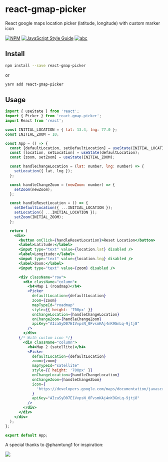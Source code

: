 # react-gmap-picker

React google maps location picker (latitude, longitude) with custom marker icon

[![NPM](https://img.shields.io/npm/v/react-google-map-picker.svg)](https://www.npmjs.com/package/react-google-map-picker)
[![JavaScript Style Guide](https://img.shields.io/badge/code_style-standard-brightgreen.svg)](https://standardjs.com)
[![abc](https://img.shields.io/badge/react-17-blue)](https://reactjs.org/blog/2020/10/20/react-v17.html)

## Install

```bash
npm install --save react-gmap-picker
```
or
```bash
yarn add react-gmap-picker
```

## Usage

```jsx
import { useState } from 'react';
import { Picker } from 'react-gmap-picker';
import React from 'react';

const INITIAL_LOCATION = { lat: 13.4, lng: 77.0 };
const INITIAL_ZOOM = 10;

const App = () => {
  const [defaultLocation, setDefaultLocation] = useState(INITIAL_LOCATION);
  const [location, setLocation] = useState(defaultLocation);
  const [zoom, setZoom] = useState(INITIAL_ZOOM);

  const handleChangeLocation = (lat: number, lng: number) => {
    setLocation({ lat, lng });
  };

  const handleChangeZoom = (newZoom: number) => {
    setZoom(newZoom);
  };

  const handleResetLocation = () => {
    setDefaultLocation({ ...INITIAL_LOCATION });
    setLocation({ ...INITIAL_LOCATION });
    setZoom(INITIAL_ZOOM);
  };

  return (
    <div>
      <button onClick={handleResetLocation}>Reset Location</button>
      <label>Latitude:</label>
      <input type="text" value={location.lat} disabled />
      <label>Longitude:</label>
      <input type="text" value={location.lng} disabled />
      <label>Zoom:</label>
      <input type="text" value={zoom} disabled />

      <div className="row">
        <div className="column">
          <h4>Map 1 (roadmap)</h4>
          <Picker
            defaultLocation={defaultLocation}
            zoom={zoom}
            mapTypeId="roadmap"
            style={{ height: '700px' }}
            onChangeLocation={handleChangeLocation}
            onChangeZoom={handleChangeZoom}
            apiKey="AIzaSyD07E1VvpsN_0FvsmKAj4nK9GnLq-9jtj8"
          />
        </div>
      {/* With custom icon */}
        <div className="column">
          <h4>Map 2 (satellite)</h4>
          <Picker
            defaultLocation={defaultLocation}
            zoom={zoom}
            mapTypeId="satellite"
            style={{ height: '700px' }}
            onChangeLocation={handleChangeLocation}
            onChangeZoom={handleChangeZoom}
            icon={
              'https://developers.google.com/maps/documentation/javascript/examples/full/images/beachflag.png'
            }
            apiKey="AIzaSyD07E1VvpsN_0FvsmKAj4nK9GnLq-9jtj8"
          />
        </div>
      </div>
    </div>
  );
};

export default App;
```

A special thanks to @phamtung1 for inspiration:

[![](https://avatars.githubusercontent.com/u/11594890?v=4&size=20)](https://github.com/phamtung1)
